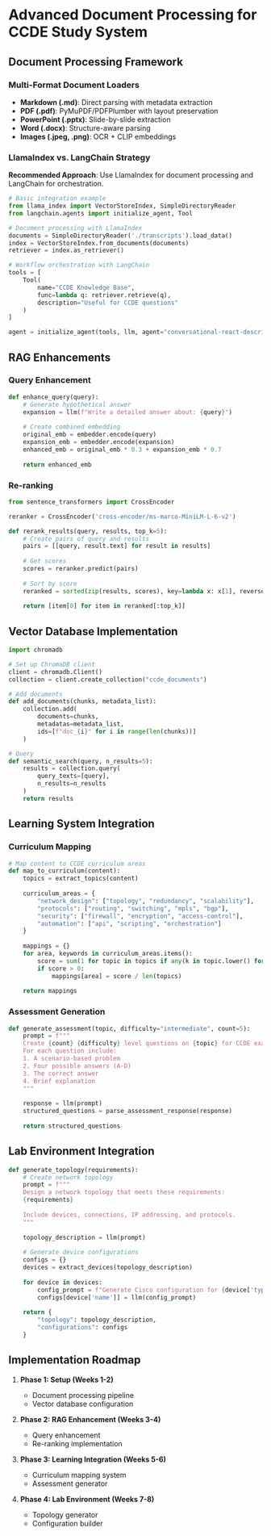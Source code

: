 # Advanced Document Processing for CCDE Study System

## Document Processing Framework

### Multi-Format Document Loaders
- **Markdown (.md)**: Direct parsing with metadata extraction
- **PDF (.pdf)**: PyMuPDF/PDFPlumber with layout preservation
- **PowerPoint (.pptx)**: Slide-by-slide extraction
- **Word (.docx)**: Structure-aware parsing
- **Images (.jpeg, .png)**: OCR + CLIP embeddings

### LlamaIndex vs. LangChain Strategy

**Recommended Approach**: Use LlamaIndex for document processing and LangChain for orchestration.

```python
# Basic integration example
from llama_index import VectorStoreIndex, SimpleDirectoryReader
from langchain.agents import initialize_agent, Tool

# Document processing with LlamaIndex
documents = SimpleDirectoryReader('./transcripts').load_data()
index = VectorStoreIndex.from_documents(documents)
retriever = index.as_retriever()

# Workflow orchestration with LangChain
tools = [
    Tool(
        name="CCDE Knowledge Base",
        func=lambda q: retriever.retrieve(q),
        description="Useful for CCDE questions"
    )
]

agent = initialize_agent(tools, llm, agent="conversational-react-description")
```

## RAG Enhancements

### Query Enhancement
```python
def enhance_query(query):
    # Generate hypothetical answer
    expansion = llm(f"Write a detailed answer about: {query}")
    
    # Create combined embedding
    original_emb = embedder.encode(query)
    expansion_emb = embedder.encode(expansion)
    enhanced_emb = original_emb * 0.3 + expansion_emb * 0.7
    
    return enhanced_emb
```

### Re-ranking
```python
from sentence_transformers import CrossEncoder

reranker = CrossEncoder('cross-encoder/ms-marco-MiniLM-L-6-v2')

def rerank_results(query, results, top_k=5):
    # Create pairs of query and results
    pairs = [[query, result.text] for result in results]
    
    # Get scores
    scores = reranker.predict(pairs)
    
    # Sort by score
    reranked = sorted(zip(results, scores), key=lambda x: x[1], reverse=True)
    
    return [item[0] for item in reranked[:top_k]]
```

## Vector Database Implementation

```python
import chromadb

# Set up ChromaDB client
client = chromadb.Client()
collection = client.create_collection("ccde_documents")

# Add documents
def add_documents(chunks, metadata_list):
    collection.add(
        documents=chunks,
        metadatas=metadata_list,
        ids=[f"doc_{i}" for i in range(len(chunks))]
    )

# Query
def semantic_search(query, n_results=5):
    results = collection.query(
        query_texts=[query],
        n_results=n_results
    )
    return results
```

## Learning System Integration

### Curriculum Mapping
```python
# Map content to CCDE curriculum areas
def map_to_curriculum(content):
    topics = extract_topics(content)
    
    curriculum_areas = {
        "network_design": ["topology", "redundancy", "scalability"],
        "protocols": ["routing", "switching", "mpls", "bgp"],
        "security": ["firewall", "encryption", "access-control"],
        "automation": ["api", "scripting", "orchestration"]
    }
    
    mappings = {}
    for area, keywords in curriculum_areas.items():
        score = sum(1 for topic in topics if any(k in topic.lower() for k in keywords))
        if score > 0:
            mappings[area] = score / len(topics)
    
    return mappings
```

### Assessment Generation
```python
def generate_assessment(topic, difficulty="intermediate", count=5):
    prompt = f"""
    Create {count} {difficulty} level questions on {topic} for CCDE exam preparation.
    For each question include:
    1. A scenario-based problem
    2. Four possible answers (A-D)
    3. The correct answer
    4. Brief explanation
    """
    
    response = llm(prompt)
    structured_questions = parse_assessment_response(response)
    
    return structured_questions
```

## Lab Environment Integration

```python
def generate_topology(requirements):
    # Create network topology
    prompt = f"""
    Design a network topology that meets these requirements:
    {requirements}
    
    Include devices, connections, IP addressing, and protocols.
    """
    
    topology_description = llm(prompt)
    
    # Generate device configurations
    configs = {}
    devices = extract_devices(topology_description)
    
    for device in devices:
        config_prompt = f"Generate Cisco configuration for {device['type']} named {device['name']}"
        configs[device['name']] = llm(config_prompt)
    
    return {
        "topology": topology_description,
        "configurations": configs
    }
```

## Implementation Roadmap

1. **Phase 1: Setup (Weeks 1-2)**
   - Document processing pipeline
   - Vector database configuration

2. **Phase 2: RAG Enhancement (Weeks 3-4)**
   - Query enhancement
   - Re-ranking implementation

3. **Phase 3: Learning Integration (Weeks 5-6)**
   - Curriculum mapping system
   - Assessment generator

4. **Phase 4: Lab Environment (Weeks 7-8)**
   - Topology generator
   - Configuration builder 